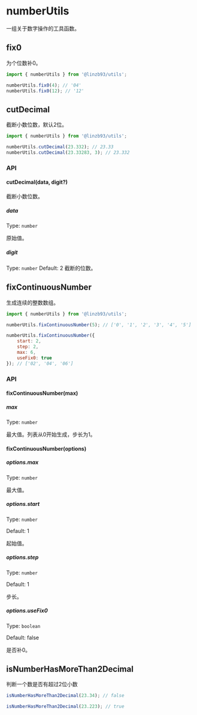 # numberUtils

一组关于数字操作的工具函数。

## fix0

为个位数补0。

```typescript
import { numberUtils } from '@linzb93/utils';

numberUtils.fix0(4); // '04'
numberUtils.fix0(12); // '12'
```

## cutDecimal

截断小数位数，默认2位。

```typescript
import { numberUtils } from '@linzb93/utils';

numberUtils.cutDecimal(23.332); // 23.33
numberUtils.cutDecimal(23.33283, 3); // 23.332
```

### API

#### cutDecimal(data, digit?)

截断小数位数。

##### data

Type: `number`

原始值。

##### digit

Type: `number`
Default: 2
截断的位数。

## fixContinuousNumber

生成连续的整数数组。

```js
import { numberUtils } from '@linzb93/utils';

numberUtils.fixContinuousNumber(5); // ['0', '1', '2', '3', '4', '5']

numberUtils.fixContinuousNumber({
    start: 2,
    step: 2,
    max: 6,
    useFix0: true
}); // ['02', '04', '06']

```

### API

#### fixContinuousNumber(max)

##### max

Type: `number`

最大值。列表从0开始生成，步长为1。

#### fixContinuousNumber(options)

##### options.max

Type: `number`

最大值。

##### options.start

Type: `number`

Default: 1

起始值。

##### options.step

Type: `number`

Default: 1

步长。

##### options.useFix0

Type: `boolean`

Default: false

是否补0。


## isNumberHasMoreThan2Decimal

判断一个数是否有超过2位小数

```js
isNumberHasMoreThan2Decimal(23.34); // false

isNumberHasMoreThan2Decimal(23.223); // true
```
